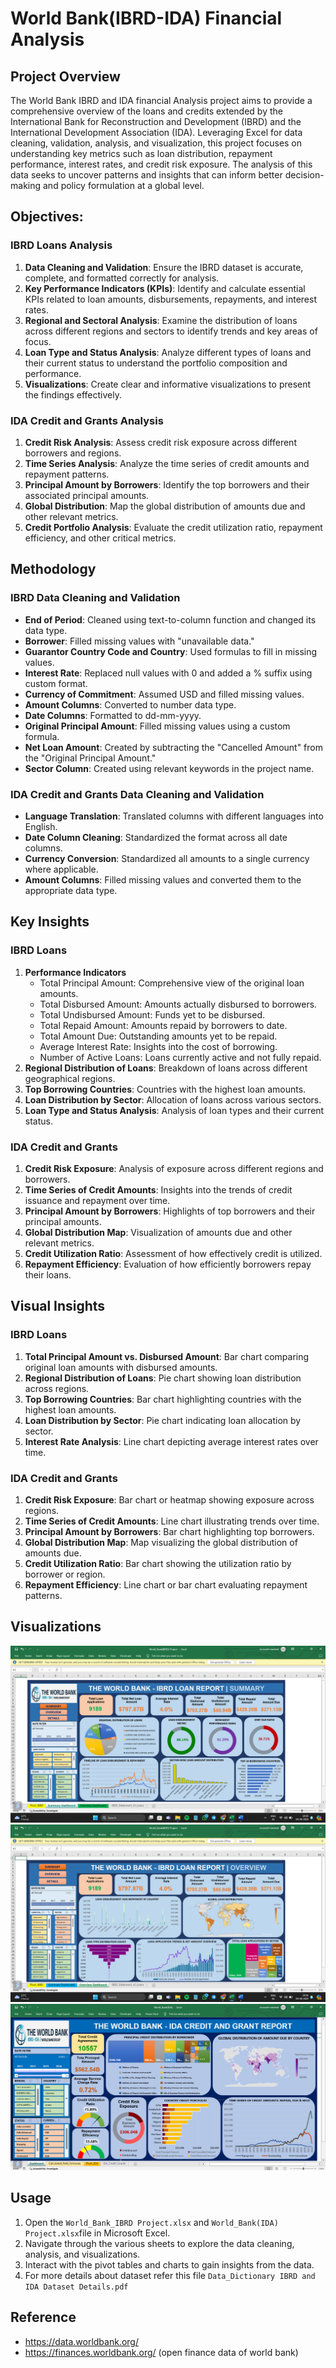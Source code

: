 # **World Bank(IBRD-IDA) Financial Analysis**

## **Project Overview**
The World Bank IBRD and IDA financial Analysis project aims to provide a comprehensive overview of the loans and credits extended by the International Bank for Reconstruction and Development (IBRD) and the International Development Association (IDA). Leveraging Excel for data cleaning, validation, analysis, and visualization, this project focuses on understanding key metrics such as loan distribution, repayment performance, interest rates, and credit risk exposure. The analysis of this data seeks to uncover patterns and insights that can inform better decision-making and policy formulation at a global level.

## **Objectives:**
### IBRD Loans Analysis
1. **Data Cleaning and Validation**: Ensure the IBRD dataset is accurate, complete, and formatted correctly for analysis.
2. **Key Performance Indicators (KPIs)**: Identify and calculate essential KPIs related to loan amounts, disbursements, repayments, and interest rates.
3. **Regional and Sectoral Analysis**: Examine the distribution of loans across different regions and sectors to identify trends and key areas of focus.
4. **Loan Type and Status Analysis**: Analyze different types of loans and their current status to understand the portfolio composition and performance.
5. **Visualizations**: Create clear and informative visualizations to present the findings effectively.

### IDA Credit and Grants Analysis
1. **Credit Risk Analysis**: Assess credit risk exposure across different borrowers and regions.
2. **Time Series Analysis**: Analyze the time series of credit amounts and repayment patterns.
3. **Principal Amount by Borrowers**: Identify the top borrowers and their associated principal amounts.
4. **Global Distribution**: Map the global distribution of amounts due and other relevant metrics.
5. **Credit Portfolio Analysis**: Evaluate the credit utilization ratio, repayment efficiency, and other critical metrics.


## **Methodology**
### IBRD Data Cleaning and Validation
- **End of Period**: Cleaned using text-to-column function and changed its data type.
- **Borrower**: Filled missing values with "unavailable data."
- **Guarantor Country Code and Country**: Used formulas to fill in missing values.
- **Interest Rate**: Replaced null values with 0 and added a % suffix using custom format.
- **Currency of Commitment**: Assumed USD and filled missing values.
- **Amount Columns**: Converted to number data type.
- **Date Columns**: Formatted to dd-mm-yyyy.
- **Original Principal Amount**: Filled missing values using a custom formula.
- **Net Loan Amount**: Created by subtracting the "Cancelled Amount" from the "Original Principal Amount."
- **Sector Column**: Created using relevant keywords in the project name.

### IDA Credit and Grants Data Cleaning and Validation
- **Language Translation**: Translated columns with different languages into English.
- **Date Column Cleaning**: Standardized the format across all date columns.
- **Currency Conversion**: Standardized all amounts to a single currency where applicable.
- **Amount Columns**: Filled missing values and converted them to the appropriate data type.


## **Key Insights**
### IBRD Loans
1. **Performance Indicators**
   - Total Principal Amount: Comprehensive view of the original loan amounts.
   - Total Disbursed Amount: Amounts actually disbursed to borrowers.
   - Total Undisbursed Amount: Funds yet to be disbursed.
   - Total Repaid Amount: Amounts repaid by borrowers to date.
   - Total Amount Due: Outstanding amounts yet to be repaid.
   - Average Interest Rate: Insights into the cost of borrowing.
   - Number of Active Loans: Loans currently active and not fully repaid.
2. **Regional Distribution of Loans**: Breakdown of loans across different geographical regions.
3. **Top Borrowing Countries**: Countries with the highest loan amounts.
4. **Loan Distribution by Sector**: Allocation of loans across various sectors.
5. **Loan Type and Status Analysis**: Analysis of loan types and their current status.

### IDA Credit and Grants
1. **Credit Risk Exposure**: Analysis of exposure across different regions and borrowers.
2. **Time Series of Credit Amounts**: Insights into the trends of credit issuance and repayment over time.
3. **Principal Amount by Borrowers**: Highlights of top borrowers and their principal amounts.
4. **Global Distribution Map**: Visualization of amounts due and other relevant metrics.
5. **Credit Utilization Ratio**: Assessment of how effectively credit is utilized.
6. **Repayment Efficiency**: Evaluation of how efficiently borrowers repay their loans.



## **Visual Insights**
### IBRD Loans
1. **Total Principal Amount vs. Disbursed Amount**: Bar chart comparing original loan amounts with disbursed amounts.
2. **Regional Distribution of Loans**: Pie chart showing loan distribution across regions.
3. **Top Borrowing Countries**: Bar chart highlighting countries with the highest loan amounts.
4. **Loan Distribution by Sector**: Pie chart indicating loan allocation by sector.
5. **Interest Rate Analysis**: Line chart depicting average interest rates over time.

### IDA Credit and Grants
1. **Credit Risk Exposure**: Bar chart or heatmap showing exposure across regions.
2. **Time Series of Credit Amounts**: Line chart illustrating trends over time.
3. **Principal Amount by Borrowers**: Bar chart highlighting top borrowers.
4. **Global Distribution Map**: Map visualizing the global distribution of amounts due.
5. **Credit Utilization Ratio**: Bar chart showing the utilization ratio by borrower or region.
6. **Repayment Efficiency**: Line chart or bar chart evaluating repayment patterns.


## Visualizations
![Summary Dashboard Screenshot](https://github.com/Shushankit007/The-World-Bank--IBRD-IDA--Financial-Analysis/blob/main/Summary%20Dashboard.png)
![Overview Dashboard Screenshot](https://github.com/Shushankit007/The-World-Bank--IBRD-IDA--Financial-Analysis/blob/main/Overview%20Dashboard.png)
![IDA Dashboard Screenshot](https://github.com/Shushankit007/The-World-Bank--IBRD-IDA--Financial-Analysis/blob/main/IDA%20Dashboard%20Screenshot.png)



## Usage
1. Open the `World_Bank_IBRD Project.xlsx` and `World_Bank(IDA) Project.xlsx`file in Microsoft Excel.
2. Navigate through the various sheets to explore the data cleaning, analysis, and visualizations.
3. Interact with the pivot tables and charts to gain insights from the data.
4. For more details about dataset refer this file `Data_Dictionary IBRD and IDA Dataset Details.pdf`

## Reference
- https://data.worldbank.org/
- https://finances.worldbank.org/ (open finance data of world bank)
  
